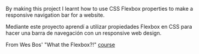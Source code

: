 By making this project I learnt how to use CSS Flexbox properties to make a responsive navigation bar for a website.

Mediante este proyecto aprendí a utilizar propiedades Flexbox en CSS para hacer una barra de navegación con un responsive web design.

From Wes Bos' "What the Flexbox?!" [course](https://flexbox.io/)
